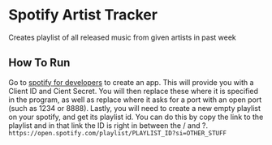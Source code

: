 # Spotify Artist Tracker
Creates playlist of all released music from given artists in past week

## How To Run
Go to [spotify for developers](https://developer.spotify.com/dashboard) to create an app. This will provide you with a Client ID and Cient Secret. You will then replace these where it is specified in the program, as well as replace where it asks for a port with an open port (such as 1234 or 8888). Lastly, you will need to create a new empty playlist on your spotify, and get its playlist id. You can do this by copy the link to the playlist and in that link the ID is right in between the / and ?. ```https://open.spotify.com/playlist/PLAYLIST_ID?si=OTHER_STUFF```
